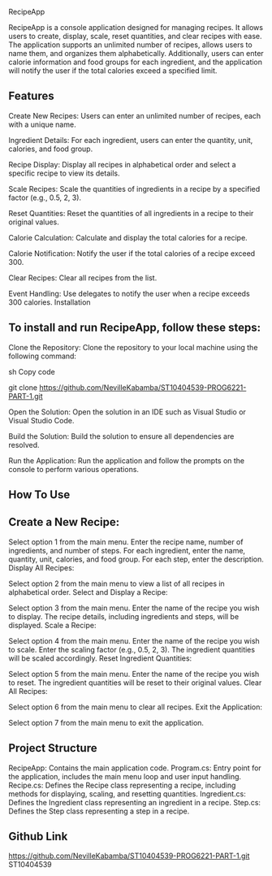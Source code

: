 RecipeApp

RecipeApp is a console application designed for managing recipes. It allows users to create, display, scale, reset quantities, and clear recipes with ease. The application supports an unlimited number of recipes, allows users to name them, and organizes them alphabetically. Additionally, users can enter calorie information and food groups for each ingredient, and the application will notify the user if the total calories exceed a specified limit.

## Features

Create New Recipes: Users can enter an unlimited number of recipes, each with a unique name.

Ingredient Details: For each ingredient, users can enter the quantity, unit, calories, and food group.

Recipe Display: Display all recipes in alphabetical order and select a specific recipe to view its details.

Scale Recipes: Scale the quantities of ingredients in a recipe by a specified factor (e.g., 0.5, 2, 3).

Reset Quantities: Reset the quantities of all ingredients in a recipe to their original values.

Calorie Calculation: Calculate and display the total calories for a recipe.

Calorie Notification: Notify the user if the total calories of a recipe exceed 300.

Clear Recipes: Clear all recipes from the list.

Event Handling: Use delegates to notify the user when a recipe exceeds 300 calories.
Installation

## To install and run RecipeApp, follow these steps:

Clone the Repository: Clone the repository to your local machine using the following command:

sh
Copy code

git clone https://github.com/NevilleKabamba/ST10404539-PROG6221-PART-1.git

Open the Solution: Open the solution in an IDE such as Visual Studio or Visual Studio Code.

Build the Solution: Build the solution to ensure all dependencies are resolved.

Run the Application: Run the application and follow the prompts on the console to perform various operations.

## How To Use

## Create a New Recipe:

Select option 1 from the main menu.
Enter the recipe name, number of ingredients, and number of steps.
For each ingredient, enter the name, quantity, unit, calories, and food group.
For each step, enter the description.
Display All Recipes:

Select option 2 from the main menu to view a list of all recipes in alphabetical order.
Select and Display a Recipe:

Select option 3 from the main menu.
Enter the name of the recipe you wish to display.
The recipe details, including ingredients and steps, will be displayed.
Scale a Recipe:

Select option 4 from the main menu.
Enter the name of the recipe you wish to scale.
Enter the scaling factor (e.g., 0.5, 2, 3).
The ingredient quantities will be scaled accordingly.
Reset Ingredient Quantities:

Select option 5 from the main menu.
Enter the name of the recipe you wish to reset.
The ingredient quantities will be reset to their original values.
Clear All Recipes:

Select option 6 from the main menu to clear all recipes.
Exit the Application:

Select option 7 from the main menu to exit the application.

## Project Structure

RecipeApp: Contains the main application code.
Program.cs: Entry point for the application, includes the main menu loop and user input handling.
Recipe.cs: Defines the Recipe class representing a recipe, including methods for displaying, scaling, and resetting quantities.
Ingredient.cs: Defines the Ingredient class representing an ingredient in a recipe.
Step.cs: Defines the Step class representing a step in a recipe.
 
 ## Github Link 
   https://github.com/NevilleKabamba/ST10404539-PROG6221-PART-1.git
    ST10404539
